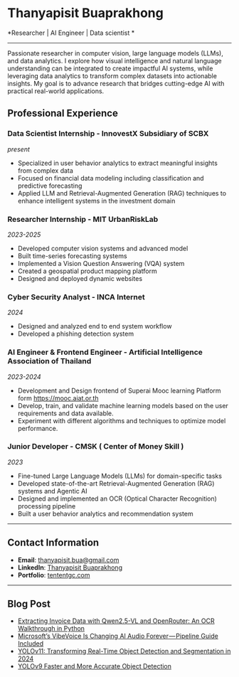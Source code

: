 # Thanyapisit Buaprakhong
*Researcher | AI Engineer | Data scientist *

--- 
Passionate researcher in computer vision, large language models (LLMs), and data analytics. I explore how visual intelligence and natural language understanding can be integrated to create impactful AI systems, while leveraging data analytics to transform complex datasets into actionable insights. My goal is to advance research that bridges cutting-edge AI with practical real-world applications.

## Professional Experience
### Data Scientist Internship - InnovestX Subsidiary of SCBX
*present*
- Specialized in user behavior analytics to extract meaningful insights from complex data
- Focused on financial data modeling including classification and predictive forecasting
- Applied LLM and Retrieval-Augmented Generation (RAG) techniques to enhance intelligent systems in the investment domain

### Researcher Internship - MIT UrbanRiskLab 
*2023-2025*
- Developed computer vision systems and advanced model
- Built time-series forecasting systems
- Implemented a Vision Question Answering (VQA) system
- Created a geospatial product mapping platform
- Designed and deployed dynamic websites

### Cyber Security Analyst - INCA Internet
*2024* 
- Designed and analyzed end to end system workflow
- Developed a phishing detection system

### AI Engineer & Frontend Engineer - Artificial Intelligence Association of Thailand
*2023-2024* 
- Development and Design frontend of Superai Mooc learning Platform form https://mooc.aiat.or.th
- Develop, train, and validate machine learning models based on the user requirements and data available.
- Experiment with different algorithms and techniques to optimize model performance.

### Junior Developer - CMSK ( Center of Money Skill )
*2023* 
- Fine-tuned Large Language Models (LLMs) for domain-specific tasks
- Developed state-of-the-art Retrieval-Augmented Generation (RAG) systems and Agentic AI
- Designed and implemented an OCR (Optical Character Recognition) processing pipeline
- Built a user behavior analytics and recommendation system
---

## Contact Information

- **Email**: [thanyapisit.bua@gmail.com](mailto:thanyapisit.bua@gmail.com)  
- **LinkedIn**: [Thanyapisit Buaprakhong](https://www.linkedin.com/in/tententgc/)  
- **Portfolio**: [tententgc.com](https://www.tententgc.com/)

---

## Blog Post
<!-- BLOG-POST-LIST:START -->
- [Extracting Invoice Data with Qwen2.5-VL and OpenRouter: An OCR Walkthrough in Python](https://medium.com/@tententgc/extracting-invoice-data-with-qwen2-5-vl-and-openrouter-an-ocr-walkthrough-in-python-7b5490578cad?source=rss-7c18b421cb41------2)
- [Microsoft’s VibeVoice Is Changing AI Audio Forever — Pipeline Guide Included](https://medium.com/@tententgc/microsofts-vibevoice-is-changing-ai-audio-forever-pipeline-guide-included-55af3b7f6365?source=rss-7c18b421cb41------2)
- [YOLOv11: Transforming Real-Time Object Detection and Segmentation in 2024](https://medium.com/@tententgc/yolov11x-segmentation-transforming-real-time-object-detection-and-segmentation-in-2024-b0811007ce22?source=rss-7c18b421cb41------2)
- [YOLOv9 Faster and More Accurate Object Detection](https://medium.com/@tententgc/yolov9-faster-and-more-accurate-object-detection-337a7ca29676?source=rss-7c18b421cb41------2)
<!-- BLOG-POST-LIST:END -->



